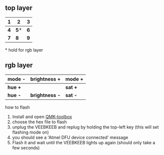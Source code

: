   ## top layer

|   1  |   2  |   3  |
|------|------|------|
|   **4**  |   **5**\* |   **6**  |
|   **7**  |   **8**  |   **9**  |


  \* hold for rgb layer

  ## rgb layer

| mode - | brightness +  | mode + |
|------|------|------|
| **hue +**  |               | **sat +**  |
| **hue -**  | **brightness -**  | **sat -**  |


  
  how to flash
  1) Install and open [QMK-toolbox](https://github.com/qmk/qmk_toolbox/releases)
  2) choose the hex file to flash
  3) unplug the VEEBKEEB and replug by holding the top-left key (this will set flashing mode on)
  4) you should see a 'Atmel DFU device connected' message
  5) Flash it and wait until the VEEBKEEB lights up again (should only take a few seconds)

